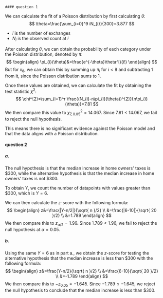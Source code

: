 	#### question 1
We can calculate the fit of a Poisson distribution by first calculating $\theta$:
$$
\theta=\frac{\sum_{i=0}^9 iN_{i}}{300}=3.877
$$
- $i$ is the number of exchanges
- $N_{i}$ is the observed count at $i$

After calculating $\theta$, we can obtain the probability of each category under the Poisson distribution, denoted by $\pi$:
$$
\begin{align}
\pi_{i}(\theta)&=\frac{e^{-\theta}\theta^i}{i!}
\end{align}
$$
But for $x_{8}$, we can obtain this by summing up $\pi_{i}$ for $i<8$ and subtracting 1 from it, since the Poisson distribution sums to 1.

Once these values are obtained, we can calculate the fit by obtaining the test statistic $\chi^{2}$:
$$
\chi^{2}=\sum_{i=1}^r \frac{(N_{i}-n\pi_{i}(\theta))^{2}}{n\pi_{i}(\theta)}=7.81
$$
We then compare this value to $\chi^{2}_{7,0.05}=14.067$. Since $7.81<14.067$, we fail to reject the null hypothesis. 

This means there is no significant evidence against the Poisson model and that the data aligns with a Poisson distribution.
#### question 2
##### a.
The null hypothesis is that the median increase in home owners' taxes is $300, while the alternative hypothesis is that the median increase in home owners' taxes is not $300.

To obtain $Y$, we count the number of datapoints with values greater than $300, which is $Y=6$.

We can then calculate the $z$-score with the following formula:
$$
\begin{align}
z&=\frac{|Y-n/2|}{\sqrt{ n }/2} \\
&=\frac{|6-10|}{\sqrt{ 20 }/2} \\
&=1.789
\end{align}
$$
We then compare this to $z_{\alpha/2}=1.96$. Since $1.789<1.96$, we fail to reject the null hypothesis at $\alpha=0.05$.
##### b.
Using the same $Y=6$ as in part a., we obtain the $z$-score for testing the alternative hypothesis that the median increase is less than $300 with the following formula:
$$
\begin{align}
z&=\frac{Y-n/2}{\sqrt{ n }/2} \\
&=\frac{6-10}{\sqrt{ 20 }/2} \\
&=-1.789
\end{align}
$$
We then compare this to $-z_{0.05}=-1.645$. Since $-1.789\leq-1.645$, we reject the null hypothesis to conclude that the median increase is less than $300.
